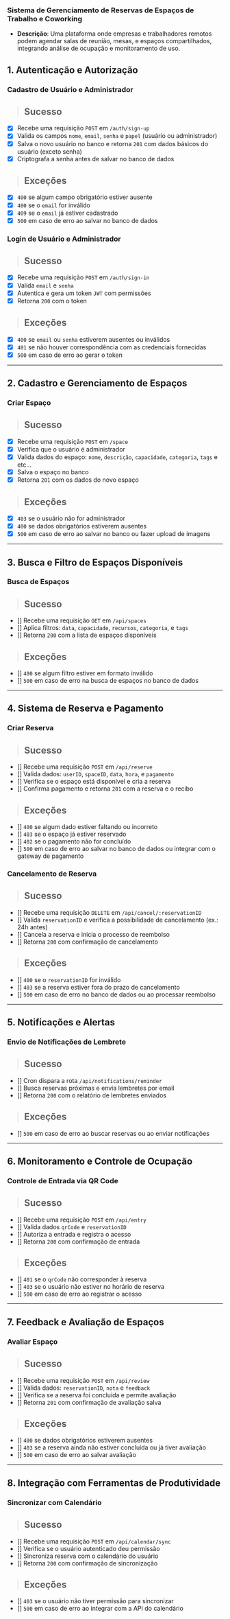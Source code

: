 ### **Sistema de Gerenciamento de Reservas de Espaços de Trabalho e Coworking**

- **Descrição**: Uma plataforma onde empresas e trabalhadores remotos podem agendar salas de reunião, mesas, e espaços compartilhados, integrando análise de ocupação e monitoramento de uso.

## 1. Autenticação e Autorização

### Cadastro de Usuário e Administrador
> ## Sucesso

- [x] Recebe uma requisição `POST` em `/auth/sign-up`
- [x] Valida os campos `nome`, `email`, `senha` e `papel` (usuário ou administrador)
- [x] Salva o novo usuário no banco e retorna `201` com dados básicos do usuário (exceto senha)
- [x] Criptografa a senha antes de salvar no banco de dados

> ## Exceções

- [x] `400` se algum campo obrigatório estiver ausente
- [x] `400` se o `email` for inválido
- [x] `409` se o `email` já estiver cadastrado
- [x] `500` em caso de erro ao salvar no banco de dados

### Login de Usuário e Administrador
> ## Sucesso

- [x] Recebe uma requisição `POST` em `/auth/sign-in`
- [x] Valida `email` e `senha`
- [x] Autentica e gera um token `JWT` com permissões
- [x] Retorna `200` com o token

> ## Exceções

- [x] `400` se `email` ou `senha` estiverem ausentes ou inválidos
- [x] `401` se não houver correspondência com as credenciais fornecidas
- [x] `500` em caso de erro ao gerar o token

---

## 2. Cadastro e Gerenciamento de Espaços

### Criar Espaço
> ## Sucesso

- [x] Recebe uma requisição `POST` em `/space`
- [x] Verifica que o usuário é administrador
- [x] Valida dados do espaço: `nome`, `descrição`, `capacidade`, `categoria`, `tags` e etc...
- [x] Salva o espaço no banco
- [x] Retorna `201` com os dados do novo espaço

> ## Exceções

- [x] `403` se o usuário não for administrador
- [x] `400` se dados obrigatórios estiverem ausentes
- [x] `500` em caso de erro ao salvar no banco ou fazer upload de imagens

---

## 3. Busca e Filtro de Espaços Disponíveis

### Busca de Espaços
> ## Sucesso

- [] Recebe uma requisição `GET` em `/api/spaces`
- [] Aplica filtros: `data`, `capacidade`, `recursos`, `categoria`, e `tags`
- [] Retorna `200` com a lista de espaços disponíveis

> ## Exceções

- [] `400` se algum filtro estiver em formato inválido
- [] `500` em caso de erro na busca de espaços no banco de dados

---

## 4. Sistema de Reserva e Pagamento

### Criar Reserva
> ## Sucesso

- [] Recebe uma requisição `POST` em `/api/reserve`
- [] Valida dados: `userID`, `spaceID`, `data`, `hora`, e `pagamento`
- [] Verifica se o espaço está disponível e cria a reserva
- [] Confirma pagamento e retorna `201` com a reserva e o recibo

> ## Exceções

- [] `400` se algum dado estiver faltando ou incorreto
- [] `403` se o espaço já estiver reservado
- [] `402` se o pagamento não for concluído
- [] `500` em caso de erro ao salvar no banco de dados ou integrar com o gateway de pagamento

### Cancelamento de Reserva
> ## Sucesso

- [] Recebe uma requisição `DELETE` em `/api/cancel/:reservationID`
- [] Valida `reservationID` e verifica a possibilidade de cancelamento (ex.: 24h antes)
- [] Cancela a reserva e inicia o processo de reembolso
- [] Retorna `200` com confirmação de cancelamento

> ## Exceções

- [] `400` se o `reservationID` for inválido
- [] `403` se a reserva estiver fora do prazo de cancelamento
- [] `500` em caso de erro no banco de dados ou ao processar reembolso

---

## 5. Notificações e Alertas

### Envio de Notificações de Lembrete
> ## Sucesso

- [] Cron dispara a rota `/api/notifications/reminder`
- [] Busca reservas próximas e envia lembretes por email
- [] Retorna `200` com o relatório de lembretes enviados

> ## Exceções

- [] `500` em caso de erro ao buscar reservas ou ao enviar notificações

---

## 6. Monitoramento e Controle de Ocupação

### Controle de Entrada via QR Code
> ## Sucesso

- [] Recebe uma requisição `POST` em `/api/entry`
- [] Valida dados `qrCode` e `reservationID`
- [] Autoriza a entrada e registra o acesso
- [] Retorna `200` com confirmação de entrada

> ## Exceções

- [] `401` se o `qrCode` não corresponder à reserva
- [] `403` se o usuário não estiver no horário de reserva
- [] `500` em caso de erro ao registrar o acesso

---

## 7. Feedback e Avaliação de Espaços

### Avaliar Espaço
> ## Sucesso

- [] Recebe uma requisição `POST` em `/api/review`
- [] Valida dados: `reservationID`, `nota` e `feedback`
- [] Verifica se a reserva foi concluída e permite avaliação
- [] Retorna `201` com confirmação de avaliação salva

> ## Exceções

- [] `400` se dados obrigatórios estiverem ausentes
- [] `403` se a reserva ainda não estiver concluída ou já tiver avaliação
- [] `500` em caso de erro ao salvar avaliação

---

## 8. Integração com Ferramentas de Produtividade

### Sincronizar com Calendário
> ## Sucesso

- [] Recebe uma requisição `POST` em `/api/calendar/sync`
- [] Verifica se o usuário autenticado deu permissão
- [] Sincroniza reserva com o calendário do usuário
- [] Retorna `200` com confirmação de sincronização

> ## Exceções

- [] `403` se o usuário não tiver permissão para sincronizar
- [] `500` em caso de erro ao integrar com a API do calendário
